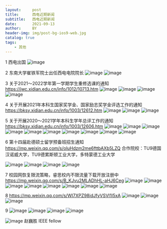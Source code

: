 ```yaml
---
layout:     post
title:      西电近期新闻
subtitle:   西电近期新闻
date:       2021-09-13
author:     BY
header-img: img/post-bg-ios9-web.jpg
catalog: true
tags:
    - 其他 
---
```

1 西电出国 
![image](https://user-images.githubusercontent.com/24884878/133114587-70fdedd5-5ebf-45bc-9e6a-323e90b94880.png)

2 
东南大学崔铁军院士出任西电电院院长
![image](https://user-images.githubusercontent.com/24884878/133114741-a5d89404-1470-4623-9352-776c603bf38e.png)
![image](https://user-images.githubusercontent.com/24884878/133114816-9ac88ba7-5d09-479c-8d29-86d236ec23fa.png)

3 关于2021～2022学年第一学期学生重修选课的通知
https://jwc.xidian.edu.cn/info/1012/10713.htm
![image](https://user-images.githubusercontent.com/24884878/133114946-4aa85f96-94be-4b4b-80a4-4a3f6422d1a4.png)
![image](https://user-images.githubusercontent.com/24884878/133114977-cc8d4eae-1cd0-494a-9d97-74b20a8d7060.png)
![image](https://user-images.githubusercontent.com/24884878/133115007-937f8728-e9af-4f97-be13-db502cdb621b.png)
![image](https://user-images.githubusercontent.com/24884878/133115025-20a64b21-0297-4fd7-9944-14fdc426665f.png)

4 关于开展2021年本科生国家奖学金、国家励志奖学金评选工作的通知
https://bksy.xidian.edu.cn/info/1003/12612.htm
![image](https://user-images.githubusercontent.com/24884878/133115082-00f42268-304c-4163-a580-20e21b2c9ee4.png)
![image](https://user-images.githubusercontent.com/24884878/133115113-0eb05982-dbe2-43ca-95d7-4fc4256e25a6.png)
![image](https://user-images.githubusercontent.com/24884878/133115135-5a219271-5a8d-4ba4-9a9f-6768c09cee1b.png)

5 关于开展2020～2021学年本科生学年总评工作的通知
https://bksy.xidian.edu.cn/info/1003/12606.htm
![image](https://user-images.githubusercontent.com/24884878/133115219-3df216ea-7625-4fd1-80e1-af5ebb207c11.png)
![image](https://user-images.githubusercontent.com/24884878/133115256-2bb4df7f-ab1a-454f-b6f8-0f2f3578fe8c.png)
![image](https://user-images.githubusercontent.com/24884878/133115287-c767d85c-4ab6-4843-a73f-26e6e7a761bd.png)
![image](https://user-images.githubusercontent.com/24884878/133115314-5f575d92-56d9-44a3-a5c3-b213e65c22a1.png)
![image](https://user-images.githubusercontent.com/24884878/133115340-5598d27b-97ed-41d5-af03-35ceee655fbd.png)
![image](https://user-images.githubusercontent.com/24884878/133115366-f6245632-8db6-43ff-b49d-b65d970b7850.png)
![image](https://user-images.githubusercontent.com/24884878/133115394-105306cf-77e3-4f8c-82b7-18e6fd99825e.png)
![image](https://user-images.githubusercontent.com/24884878/133115416-cc353178-3896-4a53-a0a9-ba0a4d103357.png)
![image](https://user-images.githubusercontent.com/24884878/133115449-bd93c6e7-d960-4dca-9e64-a65740267a9a.png)
![image](https://user-images.githubusercontent.com/24884878/133115476-1ebc0bf9-ccc8-48f1-a9fb-d272178f8c65.png)

6 第十四届赴德硕士留学预备班招生通知
https://mp.weixin.qq.com/s/oluHdzm2me6fttbAXb5LZQ
合作院校：TU9德国汉诺威大学，TU9德累斯顿工业大学，多特蒙德工业大学 

![image](https://user-images.githubusercontent.com/24884878/133115684-a98e43ba-1f7e-4b02-a577-b2e12f212122.png)
![image](https://user-images.githubusercontent.com/24884878/133115708-4f5481dd-4173-44a6-b95e-7dcaefa5b462.png)
![image](https://user-images.githubusercontent.com/24884878/133115764-8e3d9917-bdfe-42dc-9822-9ccb4e45047e.png)
![image](https://user-images.githubusercontent.com/24884878/133115793-226cbe29-96f6-4ac7-8bbf-9dafb74d1b96.png)

7 校园网恢复限流策略，睿思校内不限流量下载开放注册中
https://mp.weixin.qq.com/s/B_KJvu2MLADhHL-aHJ6Ceg
![image](https://user-images.githubusercontent.com/24884878/133116165-877de938-9b0e-47ec-8a4e-03bc4f0377c2.png)
![image](https://user-images.githubusercontent.com/24884878/133116196-c79f433f-af8e-4712-a3a2-27c1479fbe41.png)
![image](https://user-images.githubusercontent.com/24884878/133116231-cbf387c3-d60c-4149-8cd1-77253e1ab6f7.png)
![image](https://user-images.githubusercontent.com/24884878/133116275-d32d69fe-f491-4400-9418-81f03ef60c73.png)
![image](https://user-images.githubusercontent.com/24884878/133116306-5ab83c56-2bba-497b-8b5d-5f629482ead4.png)
![image](https://user-images.githubusercontent.com/24884878/133116340-9a4bb74e-f85a-41fc-b65b-47ece30f00fe.png)
![image](https://user-images.githubusercontent.com/24884878/133116375-966f6b07-08ab-4eea-b6de-0d6d6ab43f2a.png)
![image](https://user-images.githubusercontent.com/24884878/133116416-1f36a0da-7f5a-4047-85e3-baaf9f45448f.png)

8 https://mp.weixin.qq.com/s/WI7XPZ98idJfyVSVl1I5xA
![image](https://user-images.githubusercontent.com/24884878/133116643-74fba262-cc5e-4e4a-8c95-d1a7ceeb304f.png)
![image](https://user-images.githubusercontent.com/24884878/133116666-15c0b5c2-b64e-4b2f-be6b-138d20ddc4de.png)
![image](https://user-images.githubusercontent.com/24884878/133116684-101e4bcf-7a27-4acc-b5e9-123fb8babc3f.png)

9 
![image](https://user-images.githubusercontent.com/24884878/133116981-70b83151-f555-44d2-abdb-32838859df13.png)
![image](https://user-images.githubusercontent.com/24884878/133117005-38f2d943-783c-486d-ae67-e211b23a146d.png)
![image](https://user-images.githubusercontent.com/24884878/133117028-6c6d8b1e-0264-4a03-86f1-edae43bd1ad0.png)
![image](https://user-images.githubusercontent.com/24884878/133117060-084f621a-eba7-4fc7-94bd-49af9eaea001.png)

![image](https://user-images.githubusercontent.com/24884878/133119804-104bfff9-a7db-42e4-ac0e-773aacf89ba7.png)
赵巍胜  IEEE fellow 
